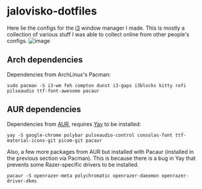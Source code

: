 # jalovisko-dotfiles
Here lie the configs for the [i3](https://github.com/i3/i3) window manager I made. This is mostly a collection of various stuff I was able to collect online from other people's configs.
![image](https://user-images.githubusercontent.com/22379984/124523134-bcc01c00-ddc3-11eb-84c8-5332261054f7.png)


## Arch dependencies
Dependencies from ArchLinux's Pacman:
```
sudo pacman -S i3-wm feh compton dunst i3-gaps i3blocks kitty rofi pilseaudio ttf-font-awesome pacaur
```
## AUR dependencies
Dependencies from [AUR](https://aur.archlinux.org/), requires [Yay](https://github.com/Jguer/yay) to be installed:
```
yay -S google-chrome polybar pulseaudio-control consolas-font ttf-material-icons-git picom-git pacaur
```
Also, a few more packages from AUR but installed with Pacaur (installed in the previous section via Pacman). This is because there is a bug in Yay that prevents some Razer-specific drivers to be installed.
```
pacaur -S openrazer-meta polychromatic openrazer-daeomon openrazer-driver-dkms
```
